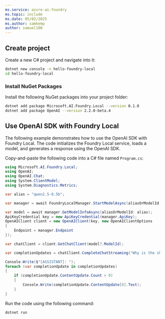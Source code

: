 ```yaml
---
ms.service: azure-ai-foundry
ms.topic: include
ms.date: 05/02/2025
ms.author: samkemp
author: samuel100
---
```


## Create project

Create a new C# project and navigate into it:

```bash
dotnet new console -n hello-foundry-local
cd hello-foundry-local
```

### Install NuGet Packages

Install the following NuGet packages into your project folder:

```bash
dotnet add package Microsoft.AI.Foundry.Local --version 0.1.0
dotnet add package OpenAI --version 2.2.0-beta.4
```

## Use OpenAI SDK with Foundry Local

The following example demonstrates how to use the OpenAI SDK with Foundry Local. The code initializes the Foundry Local service, loads a model, and generates a response using the OpenAI SDK.

Copy-and-paste the following code into a C# file named `Program.cs`:

```csharp
using Microsoft.AI.Foundry.Local;
using OpenAI;
using OpenAI.Chat;
using System.ClientModel;
using System.Diagnostics.Metrics;

var alias = "qwen2.5-0.5b";

var manager = await FoundryLocalManager.StartModelAsync(aliasOrModelId: alias);

var model = await manager.GetModelInfoAsync(aliasOrModelId: alias);
ApiKeyCredential key = new ApiKeyCredential(manager.ApiKey);
OpenAIClient client = new OpenAIClient(key, new OpenAIClientOptions
{
    Endpoint = manager.Endpoint
});

var chatClient = client.GetChatClient(model?.ModelId);

var completionUpdates = chatClient.CompleteChatStreaming("Why is the sky blue'");

Console.Write($"[ASSISTANT]: ");
foreach (var completionUpdate in completionUpdates)
{
    if (completionUpdate.ContentUpdate.Count > 0)
    {
        Console.Write(completionUpdate.ContentUpdate[0].Text);
    }
}
```

Run the code using the following command:

```bash
dotnet run
```
